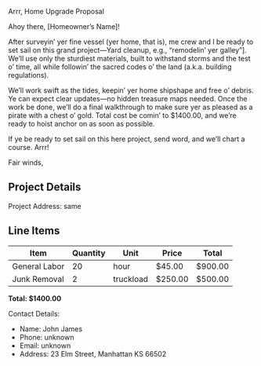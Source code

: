 Arrr, Home Upgrade Proposal

 Ahoy there, [Homeowner’s Name]! 

 After surveyin’ yer fine vessel (yer home, that is), me crew and I be ready to set sail on this grand project—Yard cleanup, e.g., “remodelin’ yer galley”]. We’ll use only the sturdiest materials, built to withstand storms and the test o’ time, all while followin’ the sacred codes o’ the land (a.k.a. building regulations).

 We’ll work swift as the tides, keepin’ yer home shipshape and free o’ debris. Ye can expect clear updates—no hidden treasure maps needed. Once the work be done, we’ll do a final walkthrough to make sure yer as pleased as a pirate with a chest o’ gold. Total cost be comin’ to $1400.00, and we’re ready to hoist anchor on as soon as possible. 

If ye be ready to set sail on this here project, send word, and we’ll chart a course. Arrr!

 Fair winds,

## Project Details

Project Address: same

## Line Items

| Item | Quantity | Unit | Price | Total |
|------|----------|------|-------|-------|
| General Labor | 20 | hour | $45.00 | $900.00 |
| Junk Removal | 2 | truckload | $250.00 | $500.00 |

**Total: $1400.00**

Contact Details:

- Name: John James
- Phone: unknown
- Email: unknown
- Address: 23 Elm Street, Manhattan KS 66502
